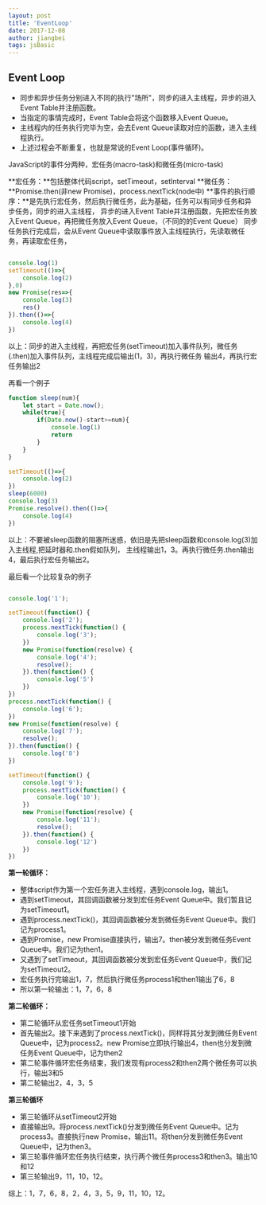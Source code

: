 ```yaml
---
layout: post
title: 'EventLoop'
date: 2017-12-08
author: jiangbei
tags: jsBasic
---
```


## Event Loop

* 同步和异步任务分别进入不同的执行"场所"，同步的进入主线程，异步的进入Event Table并注册函数。
* 当指定的事情完成时，Event Table会将这个函数移入Event Queue。
* 主线程内的任务执行完毕为空，会去Event Queue读取对应的函数，进入主线程执行。
* 上述过程会不断重复，也就是常说的Event Loop(事件循环)。


JavaScript的事件分两种，宏任务(macro-task)和微任务(micro-task)

**宏任务：**包括整体代码script，setTimeout，setInterval
**微任务：**Promise.then(非new Promise)，process.nextTick(node中)
**事件的执行顺序：**是先执行宏任务，然后执行微任务，此为基础，任务可以有同步任务和异步任务，同步的进入主线程，
异步的进入Event Table并注册函数，先把宏任务放入Event Queue，再把微任务放入Event Queue，（不同的的Event Queue）
同步任务执行完成后，会从Event Queue中读取事件放入主线程执行，先读取微任务，再读取宏任务，

```javascript

console.log(1)
setTimeout(()=>{
	console.log(2)
},0)
new Promise(res=>{
	console.log(3)
	res()
}).then(()=>{
	console.log(4)
})


```

以上：同步的进入主线程，再把宏任务(setTimeout)加入事件队列，微任务(.then)加入事件队列，主线程完成后输出(1，3)，再执行微任务
输出4，再执行宏任务输出2

再看一个例子

```javascript
function sleep(num){
	let start = Date.now();
	while(true){
		if(Date.now()-start>=num){
			console.log(1)
			return
		}
	}
}

setTimeout(()=>{
	console.log(2)
})
sleep(6000)
console.log(3)
Promise.resolve().then(()=>{
	console.log(4)
})

```

以上：不要被sleep函数的阻塞所迷惑，依旧是先把sleep函数和console.log(3)加入主线程,把延时器和.then假如队列，
主线程输出1，3。再执行微任务.then输出4，最后执行宏任务输出2。


最后看一个比较复杂的例子

```javascript

console.log('1');

setTimeout(function() {
    console.log('2');
    process.nextTick(function() {
        console.log('3');
    })
    new Promise(function(resolve) {
        console.log('4');
        resolve();
    }).then(function() {
        console.log('5')
    })
})
process.nextTick(function() {
    console.log('6');
})
new Promise(function(resolve) {
    console.log('7');
    resolve();
}).then(function() {
    console.log('8')
})

setTimeout(function() {
    console.log('9');
    process.nextTick(function() {
        console.log('10');
    })
    new Promise(function(resolve) {
        console.log('11');
        resolve();
    }).then(function() {
        console.log('12')
    })
})


```
**第一轮循环：**
* 整体script作为第一个宏任务进入主线程，遇到console.log，输出1。
* 遇到setTimeout，其回调函数被分发到宏任务Event Queue中。我们暂且记为setTimeout1。
* 遇到process.nextTick()，其回调函数被分发到微任务Event Queue中。我们记为process1。
* 遇到Promise，new Promise直接执行，输出7。then被分发到微任务Event Queue中。我们记为then1。
* 又遇到了setTimeout，其回调函数被分发到宏任务Event Queue中，我们记为setTimeout2。
* 宏任务执行完输出1，7，然后执行微任务process1和then1输出了6，8
* 所以第一轮输出：1，7，6，8

**第二轮循环：**
* 第二轮循环从宏任务setTimeout1开始
* 首先输出2。接下来遇到了process.nextTick()，同样将其分发到微任务Event Queue中，记为process2。new Promise立即执行输出4，then也分发到微任务Event Queue中，记为then2
* 第二轮事件循环宏任务结束，我们发现有process2和then2两个微任务可以执行，输出3和5
* 第二轮输出2，4，3，5

**第三轮循环**
* 第三轮循环从setTimeout2开始
* 直接输出9。将process.nextTick()分发到微任务Event Queue中。记为process3。直接执行new Promise，输出11。将then分发到微任务Event Queue中，记为then3。
* 第三轮事件循环宏任务执行结束，执行两个微任务process3和then3。输出10和12
* 第三轮输出9，11，10，12。

综上：1，7，6，8，2，4，3，5，9，11，10，12。